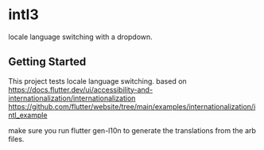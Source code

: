 # intl3

locale language switching with a dropdown.

## Getting Started

This project tests locale language switching.
based on
https://docs.flutter.dev/ui/accessibility-and-internationalization/internationalization
https://github.com/flutter/website/tree/main/examples/internationalization/intl_example

make sure you run  flutter gen-l10n 
to generate the translations from the arb files.

